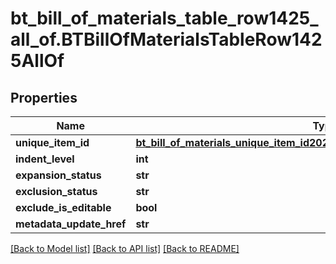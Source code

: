 # bt_bill_of_materials_table_row1425_all_of.BTBillOfMaterialsTableRow1425AllOf

## Properties
Name | Type | Description | Notes
------------ | ------------- | ------------- | -------------
**unique_item_id** | [**bt_bill_of_materials_unique_item_id2029.BTBillOfMaterialsUniqueItemId2029**](BTBillOfMaterialsUniqueItemId2029.md) |  | [optional] 
**indent_level** | **int** |  | [optional] 
**expansion_status** | **str** |  | [optional] 
**exclusion_status** | **str** |  | [optional] 
**exclude_is_editable** | **bool** |  | [optional] 
**metadata_update_href** | **str** |  | [optional] 

[[Back to Model list]](../README.md#documentation-for-models) [[Back to API list]](../README.md#documentation-for-api-endpoints) [[Back to README]](../README.md)


